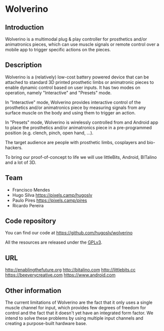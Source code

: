 # Wolverino

## Introduction

Wolverino is a multimodal plug & play controller for prosthetics and/or animatronics pieces, which can use muscle signals or remote control over a mobile app to trigger specific actions on the pieces. 

## Description

Wolverino is a (relatively) low-cost battery powered device that can be attached to standard 3D printed prosthetic limbs or animatronic pieces to enable dynamic control based on user inputs. It has two modes on operation, namely "Interactive" and "Presets" mode. 

In "Interactive" mode, Wolverino provides interactive control of the prosthetics and/or animatronics piece by measuring signals from any surface muscle on the body and using them to trigger an action.

In "Presets" mode, Wolverino is wirelessly controlled from and Android app to place the prosthetics and/or animatronics piece in a pre-programmed position (e.g. clench, pinch, open hand, ...). 

The target audience are people with prosthetic limbs, cosplayers and bio-hackers.

To bring our proof-of-concept to life we will use littleBits, Android, BITalino and a lot of 3D. 

## Team

 * Francisco Mendes
 * Hugo Silva https://pixels.camp/hugoslv
 * Paulo Pires https://pixels.camp/pires
 * Ricardo Pereira

## Code repository

You can find our code at https://github.com/hugoslv/wolverino

All the resources are released under the [GPLv3][1].

## URL 

http://enablingthefuture.org
http://bitalino.com
http://littlebits.cc
https://beeverycreative.com
https://www.android.com

## Other information

The current limitations of Wolverino are the fact that it only uses a single muscle channel for input, which provides few degrees of freedom for control and the fact that it doesn't yet have an integrated form factor. We intend to solve these problems by using multiple input channels and creating a purpose-built hardware base.

[1]: https://www.gnu.org/licenses/gpl-3.0.en.html
